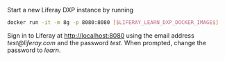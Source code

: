 Start a new Liferay DXP instance by running

```bash
docker run -it -m 8g -p 8080:8080 [$LIFERAY_LEARN_DXP_DOCKER_IMAGE$]
```

Sign in to Liferay at <http://localhost:8080> using the email address _test@liferay.com_ and the password _test_. When prompted, change the password to _learn_.
